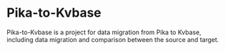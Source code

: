 # Pika-to-Kvbase
Pika-to-Kvbase is a project for data migration from Pika to Kvbase, including data migration and comparison between the source and target.
